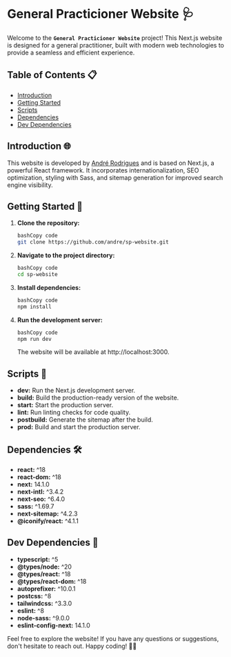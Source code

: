 # **General Practicioner Website 🩺**

Welcome to the **`General Practicioner Website`** project! This Next.js website is designed for a general practitioner, built with modern web technologies to provide a seamless and efficient experience.

## **Table of Contents 📋**

- [Introduction](https://chat.openai.com/c/21ca5b30-b7c8-4ec2-8ac1-281042954f44#introduction)
- [Getting Started](https://chat.openai.com/c/21ca5b30-b7c8-4ec2-8ac1-281042954f44#getting-started)
- [Scripts](https://chat.openai.com/c/21ca5b30-b7c8-4ec2-8ac1-281042954f44#scripts)
- [Dependencies](https://chat.openai.com/c/21ca5b30-b7c8-4ec2-8ac1-281042954f44#dependencies)
- [Dev Dependencies](https://chat.openai.com/c/21ca5b30-b7c8-4ec2-8ac1-281042954f44#dev-dependencies)

## **Introduction 🌐**

This website is developed by [André Rodrigues](https://www.andrerodrigo.com/) and is based on Next.js, a powerful React framework. It incorporates internationalization, SEO optimization, styling with Sass, and sitemap generation for improved search engine visibility.

## **Getting Started 🚀**

1. **Clone the repository:**

   ```bash
   bashCopy code
   git clone https://github.com/andre/sp-website.git

   ```

2. **Navigate to the project directory:**

   ```bash
   bashCopy code
   cd sp-website

   ```

3. **Install dependencies:**

   ```bash
   bashCopy code
   npm install

   ```

4. **Run the development server:**

   ```bash
   bashCopy code
   npm run dev

   ```

   The website will be available at http://localhost:3000.

## **Scripts 📜**

- **dev:** Run the Next.js development server.
- **build:** Build the production-ready version of the website.
- **start:** Start the production server.
- **lint:** Run linting checks for code quality.
- **postbuild:** Generate the sitemap after the build.
- **prod:** Build and start the production server.

## **Dependencies 🛠️**

- **react:** ^18
- **react-dom:** ^18
- **next:** 14.1.0
- **next-intl:** ^3.4.2
- **next-seo:** ^6.4.0
- **sass:** ^1.69.7
- **next-sitemap:** ^4.2.3
- **@iconify/react:** ^4.1.1

## **Dev Dependencies 🚧**

- **typescript:** ^5
- **@types/node:** ^20
- **@types/react:** ^18
- **@types/react-dom:** ^18
- **autoprefixer:** ^10.0.1
- **postcss:** ^8
- **tailwindcss:** ^3.3.0
- **eslint:** ^8
- **node-sass:** ^9.0.0
- **eslint-config-next:** 14.1.0

Feel free to explore the website! If you have any questions or suggestions, don't hesitate to reach out. Happy coding! 🚀✨
